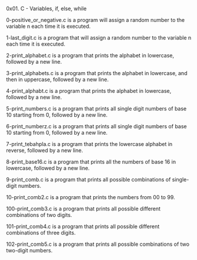 0x01. C - Variables, if, else, while

0-positive_or_negative.c is a program will assign a random number to the variable n each time it is executed.

1-last_digit.c is a program that will assign a random number to the variable n each time it is executed.

2-print_alphabet.c is a program that prints the alphabet in lowercase, followed by a new line.

3-print_alphabets.c is a program that prints the alphabet in lowercase, and then in uppercase, followed by a new line.

4-print_alphabt.c is a program that prints the alphabet in lowercase, followed by a new line.

5-print_numbers.c is a program that prints all single digit numbers of base 10 starting from 0, followed by a new line.

6-print_numberz.c is a program that prints all single digit numbers of base 10 starting from 0, followed by a new line.

7-print_tebahpla.c is a program that prints the lowercase alphabet in reverse, followed by a new line.

8-print_base16.c is a program that prints all the numbers of base 16 in lowercase, followed by a new line.

9-print_comb.c is a program that prints all possible combinations of single-digit numbers.

10-print_comb2.c is a program that prints the numbers from 00 to 99.

100-print_comb3.c is a program that prints all possible different combinations of two digits.

101-print_comb4.c is a program that prints all possible different combinations of three digits.

102-print_comb5.c is a program that prints all possible combinations of two two-digit numbers.
